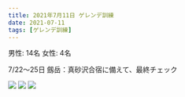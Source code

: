 ```yaml
---
title: 2021年7月11日 ゲレンデ訓練
date: 2021-07-11
tags: [ゲレンデ訓練]
---
```

男性: 14名
女性: 4名


7/22～25日 劔岳：真砂沢合宿に備えて、最終チェック

![](/2021/07/11/20210711/1.jpg)
![](/2021/07/11/20210711/2.jpg)
![](/2021/07/11/20210711/3.jpg)
